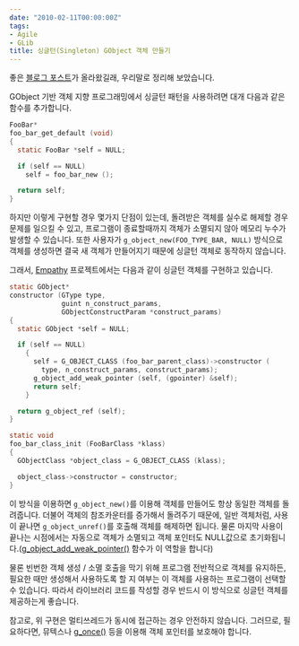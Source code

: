 ```yaml
---
date: "2010-02-11T00:00:00Z"
tags:
- Agile
- GLib
title: 싱글턴(Singleton) GObject 객체 만들기
---
```


좋은 [블로그 포스트](http://blogs.gnome.org/xclaesse/2010/02/11/how-to-make-a-gobject-singleton/)가 올라왔길래, 우리말로 정리해 보았습니다.

GObject 기반 객체 지향 프로그래밍에서 싱글턴 패턴을 사용하려면 대개 다음과 같은 함수를 추가합니다.

```c
FooBar*
foo_bar_get_default (void)
{
  static FooBar *self = NULL;

  if (self == NULL)
    self = foo_bar_new ();

  return self;
}
```

하지만 이렇게 구현할 경우 몇가지 단점이 있는데, 돌려받은 객체를 실수로 해제할 경우 문제를 일으킬 수 있고, 프로그램이 종료할때까지 객체가 소멸되지 않아 메모리 누수가 발생할 수 있습니다. 또한 사용자가 `g_object_new(FOO_TYPE_BAR, NULL)` 방식으로 객체를 생성하면 결국 새 객체가 만들어지기 때문에 싱글턴 객체로 동작하지 않습니다.

그래서, [Empathy](http://live.gnome.org/Empathy) 프로젝트에서는 다음과 같이 싱글턴 객체를 구현하고 있습니다.

```c
static GObject*
constructor (GType type,
             guint n_construct_params,
             GObjectConstructParam *construct_params)
{
  static GObject *self = NULL;

  if (self == NULL)
    {
      self = G_OBJECT_CLASS (foo_bar_parent_class)->constructor (
        type, n_construct_params, construct_params);
      g_object_add_weak_pointer (self, (gpointer) &self);
      return self;
    }

  return g_object_ref (self);
}

static void
foo_bar_class_init (FooBarClass *klass)
{
  GObjectClass *object_class = G_OBJECT_CLASS (klass);

  object_class->constructor = constructor;
}
```

이 방식을 이용하면 `g_object_new()`를 이용해 객체를 만들어도 항상 동일한 객체를 돌려줍니다. 더불어 객체의 참조카운터를 증가해서 돌려주기 때문에, 일반 객체처럼, 사용이 끝나면 `g_object_unref()`를 호출해 객체를 해제하면 됩니다. 물론 마지막 사용이 끝나는 시점에서는 자동으로 객체가 소멸되고 객체 포인터도 NULL값으로 초기화됩니다.([g\_object\_add\_weak\_pointer()](http://library.gnome.org/devel/gobject/stable/gobject-The-Base-Object-Type.html#g-object-add-weak-pointer) 함수가 이 역할을 합니다)

물론 빈번한 객체 생성 / 소멸 호출을 막기 위해 프로그램 전반적으로 객체를 유지하든, 필요한 때만 생성해서 사용하도록 할 지 여부는 이 객체를 사용하는 프로그램이 선택할 수 있습니다. 따라서 라이브러리 코드를 작성할 경우 반드시 이 방식으로 싱글턴 객체를 제공하는게 좋습니다.

참고로, 위 구현은 멀티쓰레드가 동시에 접근하는 경우 안전하지 않습니다. 그러므로, 필요하다면, 뮤텍스나 [g\_once()](http://library.gnome.org/devel/glib/stable/glib-Threads.html#g-once) 등을 이용해 객체 포인터를 보호해야 합니다.
